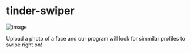 # tinder-swiper
![image](https://user-images.githubusercontent.com/57277999/82134468-48dd4180-97c6-11ea-824a-6f163560b08d.png)

Upload a photo of a face and our program will look for simmilar profiles to swipe right on!
